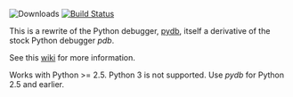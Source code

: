 ![Downloads](https://pypip.in/d/trepan/badge.png) [![Build Status](https://travis-ci.org/rocky/python2-trepan.svg)](https://travis-ci.org/rocky/python2-trepan)

This is a rewrite of the Python debugger, [pydb](http://bashdb.sf.net/pydb), itself a derivative of the stock Python debugger *pdb*.

See this [wiki](https://code.google.com/p/pydbgr/w/list) for
more information.

Works with Python >= 2.5. Python 3 is not supported. 
Use *pydb* for Python 2.5 and earlier.
